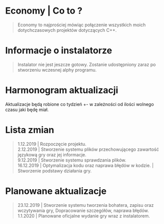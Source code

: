 # Economy | Co to ?
> Economy to najprościej mówiąc połączenie wszystkich moich dotychczasowych projektów dotyczących C++. 

# Informacje o instalatorze
> Instalator nie jest jeszcze gotowy. Zostanie udostępniony zaraz po stworzeniu wczesnej alphy programu.

# Harmonogram aktualizacji
Aktualizacje będą robione co tydzień +- w zależności od ilości wolnego czasu jaki będę miał.

# Lista zmian
> 1.12.2019  | Rozpoczęcie projektu.                                                                  
> 2.12.2019  | Stworzenie systemu plików przechowującego zawartość językową gry oraz jej informacje.  
> 9.12.2019  | Stworzenie systemu sprawdzania plików.                                                
> 16.12.2019 | Optymalizacja kodu oraz naprawa błędów w kodzie. | Stworzenie podstawy działania gry.

# Planowane aktualizacje
> 23.12.2019 | Stworzenie systemu tworzenia bohatera, zapisu oraz wczytywania gry, Dopracowanie szczegółów, naprawa błędów.
> 1.1.2020   | Planowane oficjalne wydanie gry wraz z instalatorem.
